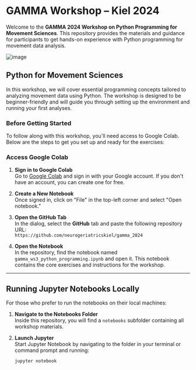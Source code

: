 # GAMMA Workshop – Kiel 2024
Welcome to the **GAMMA 2024 Workshop on Python Programming for Movement Sciences**. This repository provides the materials and guidance for participants to get hands-on experience with Python programming for movement data analysis.

![image](https://github.com/user-attachments/assets/b4fb3ea6-d7cb-4088-a30a-fd7bdbc155c3)

## Python for Movement Sciences

In this workshop, we will cover essential programming concepts tailored to analyzing movement data using Python. The workshop is designed to be beginner-friendly and will guide you through setting up the environment and running your first analyses.

### Before Getting Started

To follow along with this workshop, you'll need access to Google Colab. Below are the steps to get you set up and ready for the exercises:

### Access Google Colab

1. **Sign in to Google Colab**  
   Go to [Google Colab](https://colab.research.google.com/) and sign in with your Google account. If you don't have an account, you can create one for free.
   
2. **Create a New Notebook**  
   Once signed in, click on "File" in the top-left corner and select "Open notebook."

3. **Open the GitHub Tab**  
   In the dialog, select the **GitHub** tab and paste the following repository URL:  
   `https://github.com/neurogeriatricskiel/gamma_2024`

4. **Open the Notebook**  
   In the repository, find the notebook named `gamma_ws3_python_programming.ipynb` and open it. This notebook contains the core exercises and instructions for the workshop.

---

## Running Jupyter Notebooks Locally

For those who prefer to run the notebooks on their local machines:

1. **Navigate to the Notebooks Folder**  
   Inside this repository, you will find a `notebooks` subfolder containing all workshop materials.

2. **Launch Jupyter**  
   Start Jupyter Notebook by navigating to the folder in your terminal or command prompt and running:
   ```bash
   jupyter notebook
